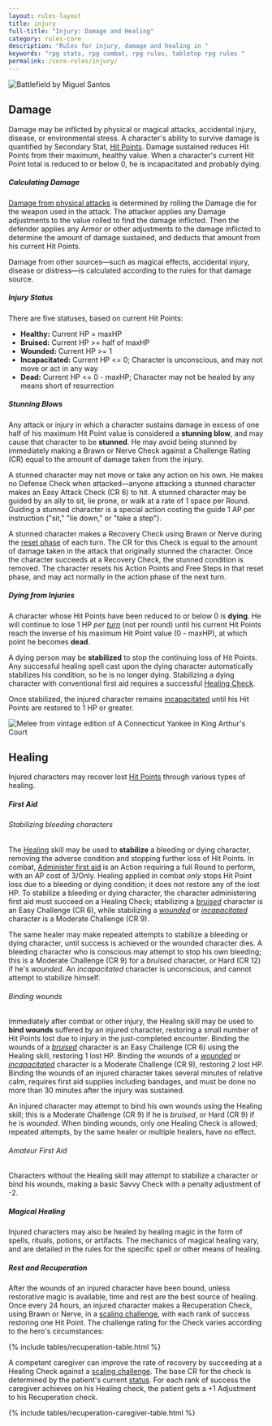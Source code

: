 ```yaml
---
layout: rules-layout
title: injury
full-title: "Injury: Damage and Healing"
category: rules-core
description: "Rules for injury, damage and healing in "
keywords: "rpg stats, rpg combat, rpg rules, tabletop rpg rules "
permalink: /core-rules/injury/
---
```


<div>
  <img src="{{site.baseurl}}/img/death-MiguelSantos-400x180.jpg" srcset="{{site.baseurl}}/img/death-MiguelSantos-700x315.jpg 700w, {{site.baseurl}}/img/death-MiguelSantos-1000x450.jpg 1000w, {{site.baseurl}}/img/death-MiguelSantos-1250x562.jpg 1250w, {{site.baseurl}}/img/death-MiguelSantos-2000x899.jpg 2000w" size="100vw" class="ph-col-12 border-thin ftrm-none" alt="Battlefield by Miguel Santos" title="Battlefield - Public domain image by Miguel Santos">
</div>

<h2 class="hdrm-less">Damage</h2>
<p>Damage may be inflicted by physical or magical attacks, accidental injury, disease, or environmental stress. A character's ability to survive damage is quantified by Secondary Stat, <a href="{{site.baseurl}}/core-rules/characters/#stats">Hit Points</a>. Damage sustained reduces Hit Points from their maximum, healthy value. When a character's current Hit Point total is reduced to or below 0, he is incapacitated and probably dying.</p>
<h5>Calculating Damage</h5>
<p><a href="{{site.baseurl}}/core-rules/combat/#attack-hits">Damage from physical attacks</a> is determined by rolling the Damage die for the weapon used in the attack. The attacker applies any Damage adjustments to the value rolled to find the damage inflicted. Then the defender applies any Armor or other adjustments to the damage inflicted to determine the amount of damage sustained, and deducts that amount from his current Hit Points.</p>
<p>Damage from other sources&mdash;such as magical effects, accidental injury, disease or distress&mdash;is calculated according to the rules for that damage source.</p>

<h5 id="injury-status">Injury Status</h5>
<p>There are five statuses, based on current Hit Points:</p>
<ul class="bulleted ftrm">
  <li><strong>Healthy:</strong> Current HP = maxHP</li>
  <li><strong>Bruised:</strong> Current HP &gt;= half of maxHP </li>
  <li><strong>Wounded:</strong> Current HP &gt;= 1</li>
  <li><strong>Incapacitated:</strong> Current HP &lt;= 0; Character is unconscious, and may not move or act in any way</li>
  <li><strong>Dead:</strong> Current HP &lt;= 0 - maxHP; Character may not be healed by any means short of resurrection</li>
</ul>

<h5>Stunning Blows</h5>
<p>Any attack or injury in which a character sustains damage in excess of one half of his maximum Hit Point value is considered a <strong>stunning blow</strong>, and may cause that character to be <strong>stunned</strong>. He may avoid being stunned by immediately making a Brawn or Nerve Check against a Challenge Rating (CR) equal to the amount of damage taken from the injury.</p>
<p>A stunned character may not move or take any action on his own. He makes no Defense Check when attacked&mdash;anyone attacking a stunned character makes an Easy Attack Check (CR 6) to hit. A stunned character may be guided by an ally to sit, lie prone, or walk at a rate of 1 space per Round. Guiding a stunned character is a special action costing the guide 1 AP per instruction ("sit," "lie down," or "take a step").</p>
<p>A stunned character makes a Recovery Check using Brawn or Nerve during the <a href="{{site.baseurl}}/core-rules/actions/#reset-phase">reset phase</a> of each turn. The CR for this Check is equal to the amount of damage taken in the attack that originally stunned the character. Once the character succeeds at a Recovery Check, the stunned condition is removed. The character resets his Action Points and Free Steps in that reset phase, and may act normally in the action phase of the next turn.</p>

<h5>Dying from Injuries</h5>
<p>A character whose Hit Points have been reduced to or below 0 is <strong>dying</strong>. He will continue to lose 1 HP <em>per <a href="{{site.baseurl}}/core-rules/actions/#turns">turn</a></em> (not per round) until his current Hit Points reach the inverse of his maximum Hit Point value (0 - maxHP), at which point he becomes <strong>dead</strong>.</p>
<p>A dying person may be <strong>stabilized</strong> to stop the continuing loss of Hit Points. Any successful healing spell cast upon the dying character automatically stabilizes his condition, so he is no longer dying. Stabilizing a dying character with conventional first aid requires a successful <a href="#first-aid">Healing Check</a>.</p>
<p class="new-page-after">Once stabilized, the injured character remains <a href="#injury-status">incapacitated</a> until his Hit Points are restored to 1 HP or greater.</p>

<div class="ph-ins-50 tab-ins-50 cmp-ins-33 mar-l ftrm-mar">
  <img src="{{site.baseurl}}/img/heal-JoyceMaureira-250x250.jpg" srcset="{{site.baseurl}}/img/heal-JoyceMaureira-400x400.jpg 400w, {{site.baseurl}}/img/heal-JoyceMaureira-700x700.jpg 700w, {{site.baseurl}}/img/heal-JoyceMaureira-1000x1000.jpg 1000w" size="50vw" class="border-thin flip" alt="Melee from vintage edition of A Connecticut Yankee in King Arthur's Court" title="Melee from vintage edition of A Connecticut Yankee in King Arthur's Court - Public Domain">
</div>

<h2>Healing</h2>
<p>Injured characters may recover lost <a href="{{site.baseurl}}/core-rules/characters/#stats">Hit Points</a> through various types of healing.</p>

<h5 id="first-aid">First Aid</h5>
<h6>Stabilizing bleeding characters</h6>
<p>The <a href="{{site.baseurl}}/core-rules/skills/#skills">Healing</a> skill may be used to <strong>stabilize</strong> a bleeding or dying character, removing the adverse condition and stopping further loss of Hit Points. In combat, <a href="{{site.baseurl}}/core-rules/actions/#actions-table">Administer first aid</a> is an Action requiring a full Round to perform, with an AP cost of 3/Only. Healing applied in combat <em>only</em> stops Hit Point loss due to a bleeding or dying condition; it does not restore any of the lost HP. To stabilize a bleeding or dying character, the character administering first aid must succeed on a Healing Check; stabilizing a <em><a href="#injury-status">bruised</a></em> character is an Easy Challenge (CR 6), while stabilizing a <em><a href="#injury-status">wounded</a></em> or <em><a href="#injury-status">incapacitated</a></em> character is a Moderate Challenge (CR 9).</p>
<p>The same healer may make repeated attempts to stabilize a bleeding or dying character, until success is achieved or the wounded character dies. A bleeding character who is conscious may attempt to stop his own bleeding; this is a Moderate Challenge (CR 9) for a <em>bruised</em> character, or Hard (CR 12) if he's <em>wounded</em>. An <em>incapacitated</em> character is unconscious, and cannot attempt to stabilize himself.</p>

<h6>Binding wounds</h6>
<p>Immediately after combat or other injury, the Healing skill may be used to <strong>bind wounds</strong> suffered by an injured character, restoring a small number of Hit Points lost due to injury in the just-completed encounter. Binding the wounds of a <em><a href="#injury-status">bruised</a></em> character is an Easy Challenge (CR 6) using the Healing skill, restoring 1 lost HP. Binding the wounds of a <em><a href="#injury-status">wounded</a></em> or <em><a href="#injury-status">incapacitated</a></em> character is a Moderate Challenge (CR 9), restoring 2 lost HP. Binding the wounds of an injured character takes several minutes of relative calm, requires first aid supplies including bandages, and must be done no more than 30 minutes after the injury was sustained.</p>
<p>An injured character may attempt to bind his own wounds using the Healing skill; this is a Moderate Challenge (CR 9) if he is <em>bruised</em>, or Hard (CR 9) if he is <em>wounded</em>. When binding wounds, only one Healing Check is allowed; repeated attempts, by the same healer or multiple healers, have no effect.</p>

<h6>Amateur First Aid</h6>
<p>Characters without the Healing skill may attempt to stabilize a character or bind his wounds, making a basic Savvy Check with a penalty adjustment of -2.</p>

<h5>Magical Healing</h5>
<p>Injured characters may also be healed by healing magic in the form of spells, rituals, potions, or artifacts. The mechanics of magical healing vary, and are detailed in the rules for the specific spell or other means of healing.</p>

<h5>Rest and Recuperation</h5>
<p>After the wounds of an injured character have been bound, unless restorative magic is available, time and rest are the best source of healing. Once every 24 hours, an injured character makes a Recuperation Check, using Brawn or Nerve, in a <a href="{{site.baseurl}}/core-rules/challenges/#scaling-challenges">scaling challenge</a>, with each rank of success restoring one Hit Point. The challenge rating for the Check varies according to the hero's circumstances:

{% include tables/recuperation-table.html %}

<p>A competent caregiver can improve the rate of recovery by succeeding at a Healing Check against a <a href="{{site.baseurl}}/core-rules/challenges/#scaling-challenge">scaling challenge</a>. The base CR for the check is determined by the patient's current <a href="#injury-status">status</a>. For each rank of success the caregiver achieves on his Healing check, the patient gets a +1 Adjustment to his Recuperation check.</p>

{% include tables/recuperation-caregiver-table.html %}

